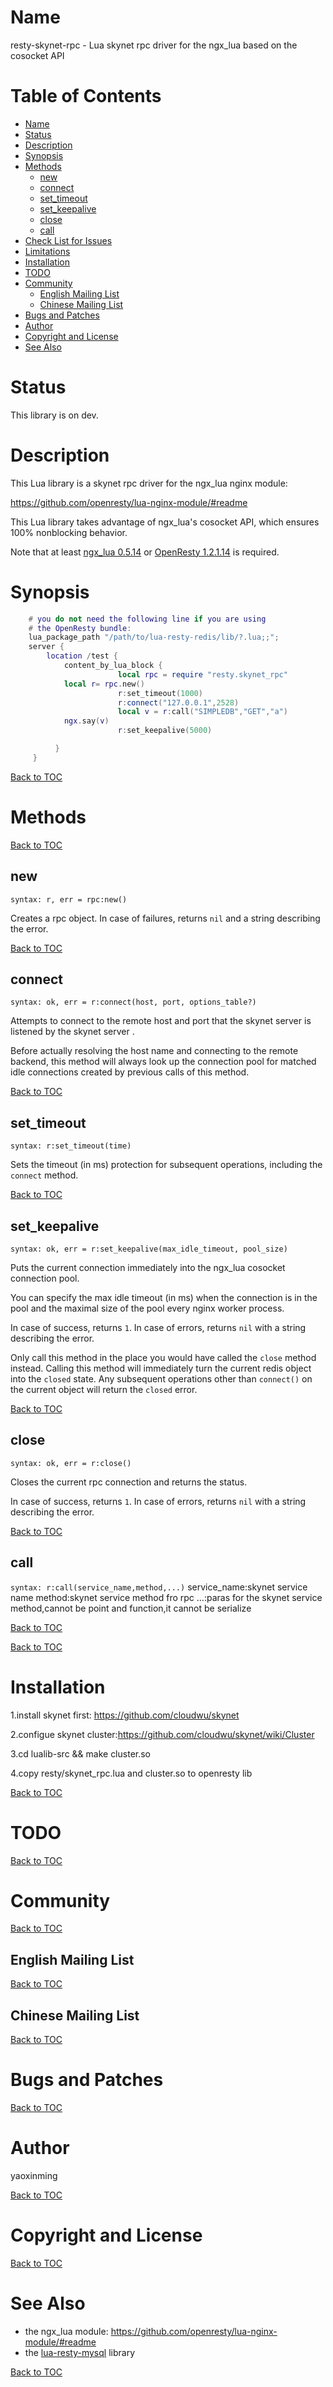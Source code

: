 Name
====

resty-skynet-rpc - Lua skynet rpc driver for the ngx_lua based on the cosocket API

Table of Contents
=================

* [Name](#name)
* [Status](#status)
* [Description](#description)
* [Synopsis](#synopsis)
* [Methods](#methods)
    * [new](#new)
    * [connect](#connect)
    * [set_timeout](#set_timeout)
    * [set_keepalive](#set_keepalive)
    * [close](#close)
    * [call](#call)
* [Check List for Issues](#check-list-for-issues)
* [Limitations](#limitations)
* [Installation](#installation)
* [TODO](#todo)
* [Community](#community)
    * [English Mailing List](#english-mailing-list)
    * [Chinese Mailing List](#chinese-mailing-list)
* [Bugs and Patches](#bugs-and-patches)
* [Author](#author)
* [Copyright and License](#copyright-and-license)
* [See Also](#see-also)

Status
======

This library is on dev.

Description
===========

This Lua library is a skynet rpc  driver for the ngx_lua nginx module:

https://github.com/openresty/lua-nginx-module/#readme

This Lua library takes advantage of ngx_lua's cosocket API, which ensures
100% nonblocking behavior.

Note that at least [ngx_lua 0.5.14](https://github.com/chaoslawful/lua-nginx-module/tags) or [OpenResty 1.2.1.14](http://openresty.org/#Download) is required.

Synopsis
========

```lua
    # you do not need the following line if you are using
    # the OpenResty bundle:
    lua_package_path "/path/to/lua-resty-redis/lib/?.lua;;";
    server {				 
        location /test {
            content_by_lua_block {
						local rpc = require "resty.skynet_rpc"
            local r= rpc.new()	
						r:set_timeout(1000)
						r:connect("127.0.0.1",2528)
						local v = r:call("SIMPLEDB","GET","a")
            ngx.say(v)
						r:set_keepalive(5000)

          }
     }
```

[Back to TOC](#table-of-contents)

Methods
=======
[Back to TOC](#table-of-contents)

new
---
`syntax: r, err = rpc:new()`

Creates a rpc object. In case of failures, returns `nil` and a string describing the error.

[Back to TOC](#table-of-contents)

connect
-------
`syntax: ok, err = r:connect(host, port, options_table?)`

Attempts to connect to the remote host and port that the skynet server is listened by the skynet server .

Before actually resolving the host name and connecting to the remote backend, this method will always look up the connection pool for matched idle connections created by previous calls of this method.

[Back to TOC](#table-of-contents)

set_timeout
----------
`syntax: r:set_timeout(time)`

Sets the timeout (in ms) protection for subsequent operations, including the `connect` method.

[Back to TOC](#table-of-contents)

set_keepalive
------------
`syntax: ok, err = r:set_keepalive(max_idle_timeout, pool_size)`

Puts the current connection immediately into the ngx_lua cosocket connection pool.

You can specify the max idle timeout (in ms) when the connection is in the pool and the maximal size of the pool every nginx worker process.

In case of success, returns `1`. In case of errors, returns `nil` with a string describing the error.

Only call this method in the place you would have called the `close` method instead. Calling this method will immediately turn the current redis object into the `closed` state. Any subsequent operations other than `connect()` on the current object will return the `closed` error.

[Back to TOC](#table-of-contents)

close
-----
`syntax: ok, err = r:close()`

Closes the current rpc connection and returns the status.

In case of success, returns `1`. In case of errors, returns `nil` with a string describing the error.

[Back to TOC](#table-of-contents)

call
-------------
`syntax: r:call(service_name,method,...)`
 service_name:skynet service name
 method:skynet service  method fro rpc
 ...:paras for the skynet service method,cannot be point and function,it cannot be serialize
 
[Back to TOC](#table-of-contents)


[Back to TOC](#table-of-contents)

Installation
============
1.install skynet first: https://github.com/cloudwu/skynet

2.configue skynet cluster:https://github.com/cloudwu/skynet/wiki/Cluster

3.cd lualib-src && make cluster.so

4.copy resty/skynet_rpc.lua and cluster.so to openresty lib

[Back to TOC](#table-of-contents)

TODO
====

[Back to TOC](#table-of-contents)

Community
=========

[Back to TOC](#table-of-contents)

English Mailing List
--------------------
[Back to TOC](#table-of-contents)

Chinese Mailing List
--------------------
[Back to TOC](#table-of-contents)

Bugs and Patches
================

[Back to TOC](#table-of-contents)

Author
======

yaoxinming

[Back to TOC](#table-of-contents)

Copyright and License
=====================

[Back to TOC](#table-of-contents)

See Also
========
* the ngx_lua module: https://github.com/openresty/lua-nginx-module/#readme
* the [lua-resty-mysql](https://github.com/agentzh/lua-resty-mysql) library

[Back to TOC](#table-of-contents)
